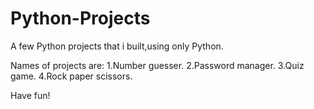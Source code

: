 # Python-Projects

A few Python projects that i built,using only Python.

Names of projects are:
1.Number guesser.
2.Password manager.
3.Quiz game.
4.Rock paper scissors.



Have fun!
